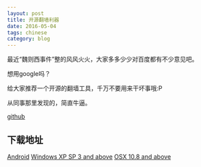 ```yaml
---
layout: post
title: 开源翻墙利器
date: 2016-05-04
tags: chinese
category: blog
---
```


最近“魏则西事件”整的风风火火，大家多多少少对百度都有不少意见吧。

想用google吗？

给大家推荐一个开源的翻墙工具，千万不要用来干坏事哦:P

从同事那里发现的，简直牛逼。

[github](https://github.com/getlantern/lantern)


下载地址
--------

[Android](https://raw.githubusercontent.com/getlantern/lantern-binaries/master/lantern-installer-beta.apk)
[Windows XP SP 3 and above](https://raw.githubusercontent.com/getlantern/lantern-binaries/master/lantern-installer-beta.exe)
[OSX 10.8 and above](https://raw.githubusercontent.com/getlantern/lantern-binaries/master/lantern-installer-beta.dmg)